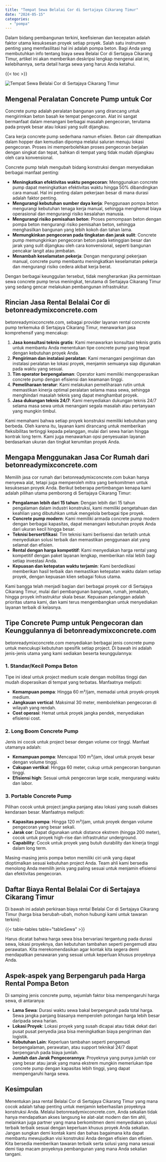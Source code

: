 ```yaml
---
title: "Tempat Sewa Belalai Cor di Sertajaya Cikarang Timur"
date: "2024-05-15"
categories: 
  - "pompa"
---
```


Dalam bidang pembangunan terkini, keefisienan dan kecepatan adalah faktor utama kesuksesan proyek setiap proyek. Salah satu instrumen penting yang memfasilitasi hal ini adalah pompa beton. Bagi Anda yang membutuhkan info tentang biaya sewa Belalai Cor di Sertajaya Cikarang Timur, artikel ini akan memberikan deskripsi lengkap mengenai alat ini, kelebihannya, serta detail harga sewa yang harus Anda ketahui.

{{< toc >}}

![Tempat Sewa Belalai Cor di Sertajaya Cikarang Timur](https://betoncor8.github.io/pump/concrete-pump%20(6).png)

## Mengenal Peralatan Concrete Pump untuk Cor

Concrete pump adalah peralatan bangunan yang dirancang untuk mengirimkan beton basah ke tempat pengecoran. Alat ini sangat bermanfaat dalam menangani berbagai masalah pengecoran, terutama pada proyek besar atau lokasi yang sulit dijangkau.

Cara kerja concrete pump sederhana namun efisien. Beton cair ditempatkan dalam hopper dan kemudian dipompa melalui saluran menuju lokasi pengecoran. Proses ini memperbolehkan proses pengecoran berjalan dengan singkat dan tepat, bahkan di tempat yang tidak mudah dijangkau oleh cara konvensional.

Concrete pump telah mengubah bidang konstruksi dengan menyediakan berbagai manfaat penting:

- **Meningkatkan efektivitas waktu pengecoran**: Menggunakan concrete pump dapat meningkatkan efektivitas waktu hingga 50% dibandingkan cara manual. Hal ini penting dalam pekerjaan besar di mana durasi adalah faktor penting.
- **Mengurangi kebutuhan sumber daya kerja**: Penggunaan pompa beton mengurangi kebutuhan tenaga kerja manual, sehingga menghemat biaya operasional dan mengurangi risiko kesalahan manusia.
- **Mengurangi risiko pemisahan beton**: Proses pemompaan beton dengan pompa beton mengurangi risiko pemisahan beton, sehingga menghasilkan bangunan yang lebih kokoh dan tahan lama.
- **Memungkinkan pengecoran pada tingkatan dan jarak sulit**: Concrete pump memungkinkan pengecoran beton pada ketinggian besar dan jarak yang sulit dijangkau oleh cara konvensional, seperti bangunan pencakar langit atau jembatan.
- **Menambah keselamatan pekerja**: Dengan mengurangi pekerjaan manual, concrete pump membantu meningkatkan keselamatan pekerja dan mengurangi risiko cedera akibat kerja berat.

Dengan berbagai keunggulan tersebut, tidak mengherankan jika permintaan sewa concrete pump terus meningkat, terutama di Sertajaya Cikarang Timur yang sedang gencar melakukan pembangunan infrastruktur.

## Rincian Jasa Rental Belalai Cor di betonreadymixconcrete.com

betonreadymixconcrete.com, sebagai provider layanan rental concrete pump terkemuka di Sertajaya Cikarang Timur, menawarkan jasa komprehensif yang mencakup:

1. **Jasa konsultasi teknis gratis**: Kami menawarkan konsultasi teknis gratis untuk membantu Anda menentukan tipe concrete pump yang tepat dengan kebutuhan proyek Anda.
2. **Pengiriman dan instalasi peralatan**: Kami menangani pengiriman dan instalasi peralatan ke lokasi proyek, menjamin semuanya siap digunakan pada waktu yang sesuai.
3. **Tim operator berpengalaman**: Operator kami memiliki mengoperasikan concrete pump dengan efisiensi dan keamanan tinggi.
4. **Pemeliharaan teratur**: Kami melakukan pemeliharaan rutin untuk memastikan kinerja optimal peralatan selama masa sewa, sehingga menghindari masalah teknis yang dapat menghambat proyek.
5. **Jasa dukungan teknis 24/7**: Kami menyediakan dukungan teknis 24/7 selama masa sewa untuk menangani segala masalah atau pertanyaan yang mungkin timbul.

Kami memahami bahwa setiap proyek konstruksi memiliki kebutuhan yang berbeda. Oleh karena itu, layanan kami dirancang untuk memberikan fleksibilitas tertinggi kepada pelanggan, mulai dari sewa harian hingga kontrak long term. Kami juga menawarkan opsi penyesuaian layanan berdasarkan ukuran dan tingkat kerumitan proyek Anda.

## Mengapa Menggunakan Jasa Cor Rumah dari betonreadymixconcrete.com

Memilih jasa cor rumah dari betonreadymixconcrete.com bukan hanya menyewa alat, tetapi juga memperoleh mitra yang berkomitmen untuk kesuksesan proyek Anda. Berikut beberapa pertimbangan kenapa kami adalah pilihan utama pemborong di Sertajaya Cikarang Timur:

- **Pengalaman lebih dari 15 tahun**: Dengan lebih dari 15 tahun pengalaman dalam industri konstruksi, kami memiliki pengetahuan dan keahlian yang dibutuhkan untuk mengelola berbagai tipe proyek.
- **Concrete pump modern**: Kami memiliki armada concrete pump modern dengan berbagai kapasitas, dapat menangani kebutuhan proyek Anda dari ukuran kecil hingga besar.
- **Teknisi bersertifikasi**: Tim teknisi kami berlisensi dan terlatih untuk menyediakan solusi terbaik dan memastikan penggunaan alat yang selamat dan efisien.
- **Rental dengan harga kompetitif**: Kami menyediakan harga rental yang kompetitif dengan paket layanan lengkap, memberikan nilai lebih bagi setiap investasi Anda.
- **Kepuasan dan ketepatan waktu terjamin**: Kami berdedikasi memberikan hasil terbaik dan memastikan ketepatan waktu dalam setiap proyek, dengan kepuasan klien sebagai fokus utama.

Kami bangga telah menjadi bagian dari berbagai proyek cor di Sertajaya Cikarang Timur, mulai dari pembangunan bangunan, rumah, jemabatn, hingga proyek infrastruktur skala besar. Kepuasan pelanggan adalah prioritas utama kami, dan kami terus mengembangkan untuk menyediakan layanan terbaik di kelasnya.

## Tipe Concrete Pump untuk Pengecoran dan Keunggulannya di betonreadymixconcrete.com

betonreadymixconcrete.com menyediakan berbagai jenis concrete pump untuk mencukupi kebutuhan spesifik setiap project. Di bawah ini adalah jenis-jenis utama yang kami sediakan beserta keunggulannya:

### 1\. Standar/Kecil Pompa Beton

Tipe ini ideal untuk project medium scale dengan mobilitas tinggi dan mudah dioperasikan di tempat yang terbatas. Manfaatnya meliputi:

- **Kemampuan pompa**: Hingga 60 m³/jam, memadai untuk proyek-proyek medium.
- **Jangkauan vertical**: Maksimal 30 meter, membolehkan pengecoran di wilayah yang rendah.
- **Cost operasi**: Hemat untuk proyek jangka pendek, menyediakan efisiensi cost.

### 2\. Long Boom Concrete Pump

Jenis ini cocok untuk project besar dengan volume cor tinggi. Manfaat utamanya adalah:

- **Kemampuan pompa**: Mencapai 100 m³/jam, ideal untuk proyek besar dengan volume tinggi.
- **Cakupan vertikal**: Hingga 60 meter, cukup untuk pengecoran bangunan tinggi.
- **Efisiensi high**: Sesuai untuk pengecoran large scale, mengurangi waktu dan labor.

### 3\. Portable Concrete Pump

Pilihan cocok untuk project jangka panjang atau lokasi yang susah diakses kendaraan besar. Manfaatnya meliputi:

- **Kapasitas pompa**: Hingga 120 m³/jam, untuk proyek dengan volume pengecoran yang besar sekali.
- **Jarak cor**: Dapat digunakan untuk distance ekstrem (hingga 200 meter), cocok untuk proyek high-rise dan infrastruktur underground.
- **Capability**: Cocok untuk proyek yang butuh durability dan kinerja tinggi dalam long term.

Masing-masing jenis pompa beton memiliki ciri unik yang dapat dioptimalkan sesuai kebutuhan project Anda. Team ahli kami bersedia menolong Anda memilih jenis yang paling sesuai untuk menjamin efisiensi dan efektivitas pengecoran.

## Daftar Biaya Rental Belalai Cor di Sertajaya Cikarang Timur

Di bawah ini adalah perkiraan biaya rental Belalai Cor di Sertajaya Cikarang Timur (harga bisa berubah-ubah, mohon hubungi kami untuk tawaran terkini):

{{< table-tables table="tableSewa" >}}

Harus dicatat bahwa harga sewa bisa bervariasi tergantung pada durasi sewa, lokasi proyeknya, dan kebutuhan tambahan seperti pengemudi atau perawatan. Kita merekomendasikan agar kontak kita segera demi mendapatkan penawaran yang sesuai untuk keperluan khusus proyeknya Anda.

## Aspek-aspek yang Berpengaruh pada Harga Rental Pompa Beton

Di samping jenis concrete pump, sejumlah faktor bisa mempengaruhi harga sewa, di antaranya:

- **Lama Sewa**: Durasi waktu sewa bakal berpengaruh pada total harga. Sewa jangka panjang biasanya memperoleh potongan harga lebih besar daripada sewa harian.
- **Lokasi Proyek**: Lokasi proyek yang susah dicapai atau tidak dekat dari pusat pusat penyedia jasa bisa meningkatkan biaya pengiriman dan logistik.
- **Kebutuhan Lain**: Keperluan tambahan seperti pengemudi berpengalaman, perawatan, atau support teknikal 24/7 dapat berpengaruh pada biaya jumlah.
- **Jumlah dan Jarak Pengecorannya**: Proyeknya yang punya jumlah cor yang besar atau jarak yang mana ekstrem mungkin memerlukan tipe concrete pump dengan kapasitas lebih tinggi, yang dapat mempengaruhi harga sewa.

## Kesimpulan

Menentukan jasa rental Belalai Cor di Sertajaya Cikarang Timur yang mana cocok adalah tahap penting untuk menjamin keberhasilan proyeknya konstruksi Anda. Melalui betonreadymixconcrete.com, Anda sekalian tidak hanya mendapatkan akses langsung ke alat-alat modern dan tim ahli, melainkan juga partner yang mana berkomitmen demi menyediakan solusi terbaik terbaik sesuai dengan keperluan khusus proyek Anda sekalian. Jangan sungkan demi kontak kami dan bahas bagaimana kita dapat membantu mewujudkan visi konstruksi Anda dengan efisien dan efisien. Kita bersedia memberikan tawaran terbaik serta solusi yang mana sesuai demi tiap macam proyeknya pembangunan yang mana Anda sekalian tangani.
